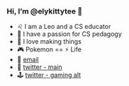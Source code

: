 ### Hi, I’m @elykittytee 🙋‍
- ♌ I am a Leo and a CS educator
- 🚀 I have a passion for CS pedagogy
- 👾 I love making things
- 🎮 Pokemon == ⚡ Life
- 💌 [email](mailto:eleanor.tayam@gmail.com?subject=hello!&body=I%20found%20you%20on%20Github%20and%20I%20wanted%20to%20say%20hey!) 
- 🐤 [twitter - main](http://twitter.com/elykittytee)
- 🕹️ [twitter - gaming alt](http://twitter.com/elykittie)
